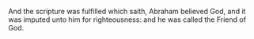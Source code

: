 And the scripture was fulfilled which saith, Abraham believed God, and it was imputed unto him for righteousness: and he was called the Friend of God.
